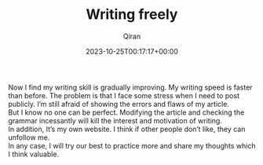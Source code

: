 ﻿---
title: Writing freely
author: Qiran
type: post
date: 2023-10-25T00:17:17+00:00
aliases: ["/writing-freely/"]
autoshare_autoshare_for_twitter:
  - 1
autoshare_tweet-allow-image:
  - yes
autoshare_tweet_accounts:
  - 'a:1:{i:0;s:18:"731881692575739904";}'
autoshare_status:
  - 'a:1:{i:0;a:4:{s:6:"status";s:9:"published";s:10:"twitter_id";i:1716972163838988309;s:6:"handle";s:9:"qiran_liu";s:10:"created_at";s:25:"2023-10-25T00:17:18+00:00";}}'
categories:
  - Log

---
Now I find my writing skill is gradually improving. My writing speed is faster than before. The problem is that I face some stress when I need to post publicly. I&#8217;m still afraid of showing the errors and flaws of my article.  
But I know no one can be perfect. Modifying the article and checking the grammar incessantly will kill the interest and motivation of writing.  
In addition, It&#8217;s my own website. I think if other people don&#8217;t like, they can unfollow me.  
In any case, I will try our best to practice more and share my thoughts which I think valuable.

